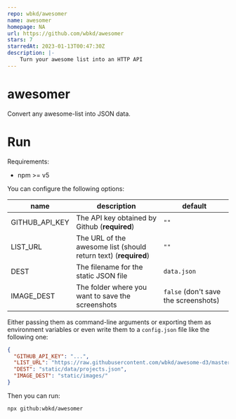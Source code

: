 ```yaml
---
repo: wbkd/awesomer
name: awesomer
homepage: NA
url: https://github.com/wbkd/awesomer
stars: 7
starredAt: 2023-01-13T00:47:30Z
description: |-
    Turn your awesome list into an HTTP API
---
```


# awesomer

Convert any awesome-list into JSON data.

# Run

Requirements:

- npm >= v5

You can configure the following options:

| name           | description                                                     | default                              |
| -------------- | --------------------------------------------------------------- | ------------------------------------ |
| GITHUB_API_KEY | The API key obtained by Github (**required**)                   | `""`                                 |
| LIST_URL       | The URL of the awesome list (should return text) (**required**) | `""`                                 |
| DEST           | The filename for the static JSON file                           | `data.json`                          |
| IMAGE_DEST     | The folder where you want to save the screenshots               | `false` (don't save the screenshots) |

Either passing them as command-line arguments or exporting them as environment variables or even write them to a `config.json` file like the following one:

```JSON
{
  "GITHUB_API_KEY": "...",
  "LIST_URL": "https://raw.githubusercontent.com/wbkd/awesome-d3/master/README.md",
  "DEST": "static/data/projects.json",
  "IMAGE_DEST": "static/images/"
}
```

Then you can run:

```
npx github:wbkd/awesomer
```

